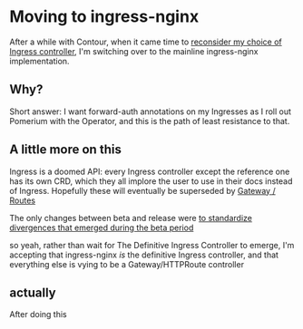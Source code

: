# Moving to ingress-nginx

After a while with Contour, when it came time to [reconsider my choice of Ingress controller](d1f60e6e-c293-4c30-be77-6c28096ff2ee.md), I'm switching over to the mainline ingress-nginx implementation.

## Why?

Short answer: I want forward-auth annotations on my Ingresses as I roll out Pomerium with the Operator, and this is the path of least resistance to that.

## A little more on this

Ingress is a doomed API: every Ingress controller except the reference one has its own CRD, which they all implore the user to use in their docs instead of Ingress. Hopefully these will eventually be superseded by [Gateway / Routes](https://kubernetes-sigs.github.io/service-apis/concepts/)

The only changes between beta and release were [to standardize divergences that emerged during the beta period](https://kubernetes.io/blog/2020/04/02/improvements-to-the-ingress-api-in-kubernetes-1.18/)

so yeah, rather than wait for The Definitive Ingress Controller to emerge, I'm accepting that ingress-nginx *is* the definitive Ingress controller, and that everything else is vying to be a Gateway/HTTPRoute controller

## actually

After doing this
